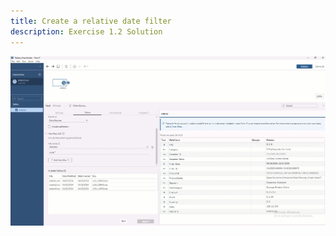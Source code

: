 ```yaml
---
title: Create a relative date filter
description: Exercise 1.2 Solution
---
```


![How to create a relative date filter](https://github.com/joshaho/tableau-workshops/blob/main/public/gifs/1.2-datefilter.gif?raw=true)

